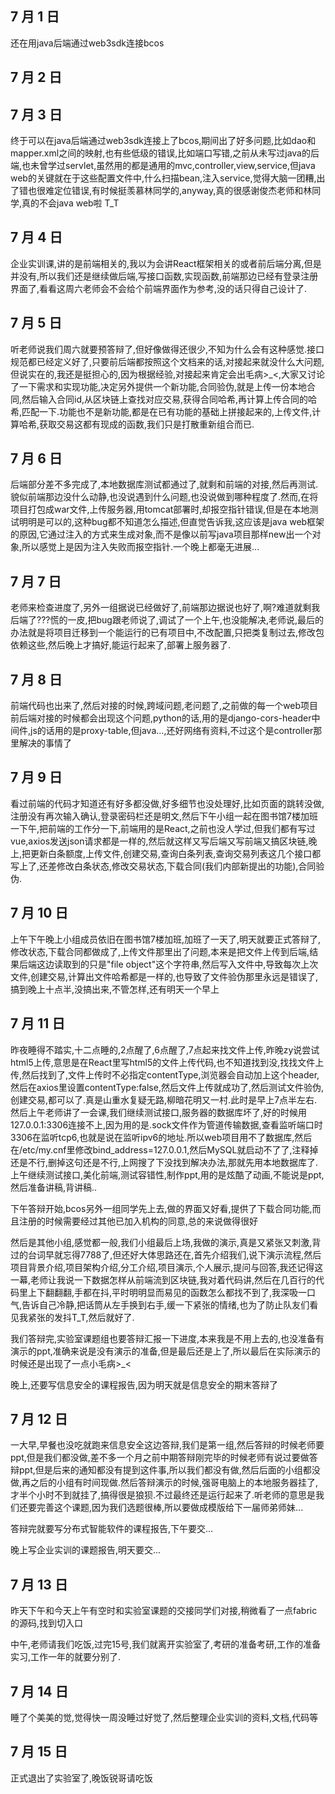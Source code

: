 ## 7 月 1 日
还在用java后端通过web3sdk连接bcos

## 7 月 2 日

## 7 月 3 日
终于可以在java后端通过web3sdk连接上了bcos,期间出了好多问题,比如dao和mapper.xml之间的映射,也有些低级的错误,比如端口写错,之前从未写过java的后端,也未曾学过servlet,虽然用的都是通用的mvc,controller,view,service,但java web的关键就在于这些配置文件中,什么扫描bean,注入service,觉得大脑一团糟,出了错也很难定位错误,有时候挺羡慕林同学的,anyway,真的很感谢俊杰老师和林同学,真的不会java web啦 T_T

## 7 月 4 日
企业实训课,讲的是前端相关的,我以为会讲React框架相关的或者前后端分离,但是并没有,所以我们还是继续做后端,写接口函数,实现函数,前端那边已经有登录注册界面了,看看这周六老师会不会给个前端界面作为参考,没的话只得自己设计了.

## 7 月 5 日
听老师说我们周六就要预答辩了,但好像做得还很少,不知为什么会有这种感觉.接口规范都已经定义好了,只要前后端都按照这个文档来的话,对接起来就没什么大问题,但说实在的,我还是挺担心的,因为根据经验,对接起来肯定会出毛病>_<,大家又讨论了一下需求和实现功能,决定另外提供一个新功能,合同验伪,就是上传一份本地合同,然后输入合同id,从区块链上查找对应交易,获得合同哈希,再计算上传合同的哈希,匹配一下.功能也不是新功能,都是在已有功能的基础上拼接起来的,上传文件,计算哈希,获取交易这都有现成的函数,我们只是打散重新组合而已.

## 7 月 6 日
后端部分差不多完成了,本地数据库测试都通过了,就剩和前端的对接,然后再测试.貌似前端那边没什么动静,也没说遇到什么问题,也没说做到哪种程度了.然而,在将项目打包成war文件,上传服务器,用tomcat部署时,却报空指针错误,但是在本地测试明明是可以的,这种bug都不知道怎么描述,但直觉告诉我,这应该是java web框架的原因,它通过注入的方式来生成对象,而不是像以前写java项目那样new出一个对象,所以感觉上是因为注入失败而报空指针.一个晚上都毫无进展...

## 7 月 7 日
老师来检查进度了,另外一组据说已经做好了,前端那边据说也好了,啊?难道就剩我后端了???慌的一皮,把bug跟老师说了,调试了一个上午,也没能解决,老师说,最后的办法就是将项目迁移到一个能运行的已有项目中,不改配置,只把类复制过去,修改包依赖这些,然后晚上才搞好,能运行起来了,部署上服务器了.

## 7 月 8 日
前端代码也出来了,然后对接的时候,跨域问题,老问题了,之前做的每一个web项目前后端对接的时候都会出现这个问题,python的话,用的是django-cors-header中间件,js的话用的是proxy-table,但java...,还好网络有资料,不过这个是controller那里解决的事情了

## 7 月 9 日
看过前端的代码才知道还有好多都没做,好多细节也没处理好,比如页面的跳转没做,注册没有再次输入确认,登录密码栏还是明文,然后下午小组一起在图书馆7楼加班一下午,把前端的工作分一下,前端用的是React,之前也没人学过,但我们都有写过vue,axios发送json请求都是一样的,然后就这样又写后端又写前端又搞区块链,晚上,把更新白条额度,上传文件,创建交易,查询白条列表,查询交易列表这几个接口都写上了,还差修改白条状态,修改交易状态,下载合同(我们内部新提出的功能),合同验伪.

## 7 月 10 日
上午下午晚上小组成员依旧在图书馆7楼加班,加班了一天了,明天就要正式答辩了,修改状态,下载合同都做成了,上传文件那里出了问题,本来是把文件上传到后端,结果后端这边读取到的只是"file object"这个字符串,然后写入文件中,导致每次上次文件,创建交易,计算出文件哈希都是一样的,也导致了文件验伪那里永远是错误了,搞到晚上十点半,没搞出来,不管怎样,还有明天一个早上

## 7 月 11 日
昨夜睡得不踏实,十二点睡的,2点醒了,6点醒了,7点起来找文件上传,昨晚zy说尝试html5上传,意思是在React里写html5的文件上传代码,也不知道找到没,找找文件上传,然后找到了,文件上传时不必指定contentType,浏览器会自动加上这个header,然后在axios里设置contentType:false,然后文件上传就成功了,然后测试文件验伪,创建交易,都可以了.真是山重水复疑无路,柳暗花明又一村.此时是早上7点半左右.然后上午老师讲了一会课,我们继续测试接口,服务器的数据库坏了,好的时候用127.0.0.1:3306连接不上,因为用的是.sock文件作为管道传输数据,查看监听端口时3306在监听tcp6,也就是说在监听ipv6的地址.所以web项目用不了数据库,然后在/etc/my.cnf里修改bind_address=127.0.0.1,然后MySQL就启动不了了,注释掉还是不行,删掉这句还是不行,上网搜了下没找到解决办法,那就先用本地数据库了.上午继续测试接口,美化前端,测试容错性,制作ppt,用的是炫酷了动画,不能说是ppt,然后准备讲稿,背讲稿..

下午答辩开始,bcos另外一组同学先上去,做的界面又好看,提供了下载合同功能,而且注册的时候需要经过其他已加入机构的同意,总的来说做得很好

然后是其他小组,感觉都一般,我们小组最后上场,我做的演示,真是又紧张又刺激,背过的台词早就忘得7788了,但还好大体思路还在,首先介绍我们,说下演示流程,然后项目背景介绍,项目架构介绍,分工介绍,项目演示,个人展示,提问与回答,我还记得这一幕,老师让我说一下数据怎样从前端流到区块链,我对着代码讲,然后在几百行的代码里上下翻翻翻,手都在抖,平时明明显而易见的函数怎么都找不到了,我深吸一口气,告诉自己冷静,把话筒从左手换到右手,缓一下紧张的情绪,也为了防止队友们看见我紧张的发抖T_T,然后就好了.

我们答辩完,实验室课题组也要答辩汇报一下进度,本来我是不用上去的,也没准备有演示的ppt,准确来说是没有演示的准备,但是最后还是上了,所以最后在实际演示的时候还是出现了一点小毛病>_<

晚上,还要写信息安全的课程报告,因为明天就是信息安全的期末答辩了

## 7 月 12 日
一大早,早餐也没吃就跑来信息安全这边答辩,我们是第一组,然后答辩的时候老师要ppt,但是我们都没做,差不多一个月之前中期答辩刚完毕的时候老师有说过要做答辩ppt,但是后来的通知都没有提到这件事,所以我们都没有做,然后后面的小组都没做,再之后的小组有时间现做.然后答辩演示的时候,强哥电脑上的本地服务器挂了,才半个小时不到就挂了,搞得很是狼狈.不过最终还是运行起来了.听老师的意思是我们还要完善这个课题,因为我们选题很棒,所以要做成模版给下一届师弟师妹...

答辩完就要写分布式智能软件的课程报告,下午要交...

晚上写企业实训的课题报告,明天要交...

## 7 月 13 日
昨天下午和今天上午有空时和实验室课题的交接同学们对接,稍微看了一点fabric的源码,找到切入口

中午,老师请我们吃饭,过完15号,我们就离开实验室了,考研的准备考研,工作的准备实习,工作一年的就要分别了.

## 7 月 14 日
睡了个美美的觉,觉得快一周没睡过好觉了,然后整理企业实训的资料,文档,代码等

## 7 月 15 日
正式退出了实验室了,晚饭锐哥请吃饭


